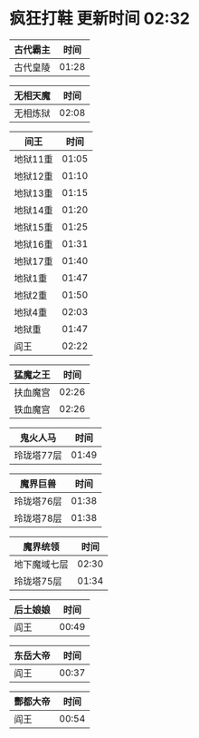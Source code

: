 # 疯狂打鞋 更新时间 02:32

| 古代霸主   | 时间    |
|--------|-------|
| 古代皇陵 | 01:28 |

| 无相天魔   | 时间    |
|--------|-------|
| 无相炼狱 | 02:08 |

| 间王   | 时间    |
|--------|-------|
| 地狱11重 | 01:05 |
| 地狱12重 | 01:10 |
| 地狱13重 | 01:15 |
| 地狱14重 | 01:20 |
| 地狱15重 | 01:25 |
| 地狱16重 | 01:31 |
| 地狱17重 | 01:40 |
| 地狱1重 | 01:47 |
| 地狱2重 | 01:50 |
| 地狱4重 | 02:03 |
| 地狱重 | 01:47 |
| 阎王 | 02:22 |

| 猛魔之王   | 时间    |
|--------|-------|
| 扶血魔宫 | 02:26 |
| 铁血魔宫 | 02:26 |

| 鬼火人马   | 时间    |
|--------|-------|
| 玲珑塔77层 | 01:49 |

| 魔界巨兽   | 时间    |
|--------|-------|
| 玲珑塔76层 | 01:38 |
| 玲珑塔78层 | 01:38 |

| 魔界统领   | 时间    |
|--------|-------|
| 地下魔域七层 | 02:30 |
| 玲珑塔75层 | 01:34 |

| 后土娘娘   | 时间    |
|--------|-------|
| 阎王 | 00:49 |

| 东岳大帝   | 时间    |
|--------|-------|
| 阎王 | 00:37 |

| 酆都大帝   | 时间    |
|--------|-------|
| 阎王 | 00:54 |
